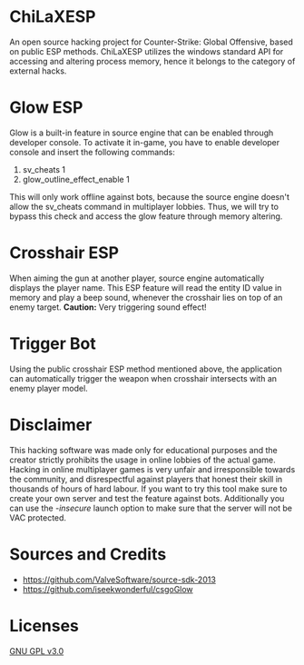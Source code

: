 # ChiLaXESP

An open source hacking project for Counter-Strike: Global Offensive, based on public ESP methods.
ChiLaXESP utilizes the windows standard API for accessing and altering process memory, hence it belongs to the category of external hacks. 

# Glow ESP

Glow is a built-in feature in source engine that can be enabled through developer console.
To activate it in-game, you have to enable developer console and insert the following commands:

1. sv_cheats 1
2. glow_outline_effect_enable 1

This will only work offline against bots, because the source engine doesn't allow the sv_cheats command in multiplayer lobbies. 
Thus, we will try to bypass this check and access the glow feature through memory altering. 

# Crosshair ESP

When aiming the gun at another player, source engine automatically displays the player name. 
This ESP feature will read the entity ID value in memory and play a beep sound, whenever the crosshair lies on top of an enemy target. **Caution:** Very triggering sound effect!

# Trigger Bot

Using the public crosshair ESP method mentioned above, the application can automatically trigger the weapon when crosshair intersects with an enemy player model. 

# Disclaimer

This hacking software was made only for educational purposes and the creator strictly prohibits the usage in online lobbies of the actual game.
Hacking in online multiplayer games is very unfair and irresponsible towards the community, and disrespectful against players that honest their skill in thousands of hours of hard labour.
If you want to try this tool make sure to create your own server and test the feature against bots. Additionally you can use the *-insecure* launch option to make sure that the server will not be VAC protected.

# Sources and Credits

* https://github.com/ValveSoftware/source-sdk-2013
* https://github.com/iseekwonderful/csgoGlow 

# Licenses

[GNU GPL v3.0](https://www.gnu.org/licenses/gpl-3.0)